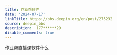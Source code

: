 ```yaml
---
title: 作业帮软件
date: '2024-07-17'
linkTitle: https://bbs.deepin.org/en/post/275232
source: deepin_bbs
description:  177******29 
disable_comments: true
---
```

作业帮直播课软件什么
